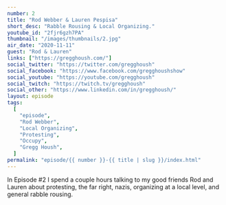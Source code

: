 ```yaml
---
number: 2
title: "Rod Webber & Lauren Pespisa"
short_desc: "Rabble Rousing & Local Organizing."
youtube_id: "2fjr6gzh7PA"
thumbnail: "/images/thumbnails/2.jpg"
air_date: "2020-11-11"
guest: "Rod & Lauren"
links: ["https://gregghoush.com/"]
social_twitter: "https://twitter.com/gregghoush"
social_facebook: "https://www.facebook.com/gregghoushshow"
social_youtube: "https://youtube.com/gregghoush"
social_twitch: "https://twitch.tv/gregghoush"
social_other: "https://www.linkedin.com/in/gregghoush/"
layout: episode
tags:
  [
    "episode",
    "Rod Webber",
    "Local Organizing",
    "Protesting",
    "Occupy",
    "Gregg Housh",
  ]
permalink: "episode/{{ number }}-{{ title | slug }}/index.html"
---
```


In Episode #2 I spend a couple hours talking to my good friends Rod and Lauren about protesting, the far right, nazis, organizing at a local level, and general rabble rousing.
